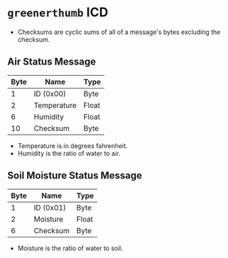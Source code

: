 # `greenerthumb` ICD

* Checksums are cyclic sums of all of a message's bytes excluding the checksum.

## Air Status Message

| Byte | Name        | Type  |
| ---- | ----------- | ----- |
| 1    | ID (0x00)   | Byte  |
| 2    | Temperature | Float |
| 6    | Humidity    | Float |
| 10   | Checksum    | Byte  |

* Temperature is in degrees fahrenheit.
* Humidity is the ratio of water to air.

## Soil Moisture Status Message

| Byte | Name      | Type   |
| ---- | --------- | ------ |
| 1    | ID (0x01) | Byte   |
| 2    | Moisture  | Float  |
| 6    | Checksum  | Byte   |

* Moisture is the ratio of water to soil.

